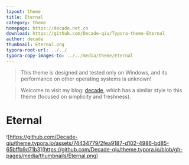 ```yaml
---
layout: theme
title: Eternal
category: theme
homepage: https://decade.net.cn
download: https://github.com/Decade-qiu/Typora-theme-Eternal
author: decade
thumbnail: Eternal.png
typora-root-url: ../../
typora-copy-images-to: ../../media/theme/Eternal
---
```


>This theme is designed and tested only on Windows, and its performance on other operating systems is unknown!  

>Welcome to visit my blog: [decade](https://decade.net.cn), which has a similar style to this theme (focused on simplicity and freshness).

# Eternal

![https://github.com/Decade-qiu/theme.typora.io/assets/74434779/2fea9187-d102-4986-bd85-65bffb9d71b3](https://github.com/Decade-qiu/theme.typora.io/blob/gh-pages/media/thumbnails/Eternal.png)

